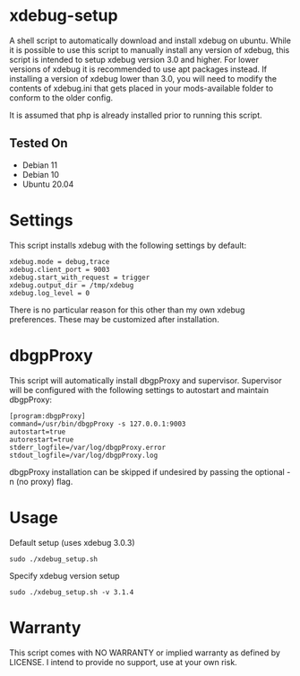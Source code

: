 # xdebug-setup
A shell script to automatically download and install xdebug on ubuntu. While it is possible to use this script to manually install any version of xdebug, this script is intended to setup xdebug version 3.0 and higher. For lower versions of xdebug it is recommended to use apt packages instead. If installing a version of xdebug lower than 3.0, you will need to modify the contents of xdebug.ini that gets placed in your mods-available folder to conform to the older config.

It is assumed that php is already installed prior to running this script.

## Tested On
* Debian 11
* Debian 10
* Ubuntu 20.04

# Settings
This script installs xdebug with the following settings by default:
```
xdebug.mode = debug,trace
xdebug.client_port = 9003
xdebug.start_with_request = trigger
xdebug.output_dir = /tmp/xdebug
xdebug.log_level = 0
```

There is no particular reason for this other than my own xdebug preferences. These may be customized after installation.

# dbgpProxy
This script will automatically install dbgpProxy and supervisor. Supervisor will be configured with the following settings to autostart and maintain dbgpProxy:
```
[program:dbgpProxy]
command=/usr/bin/dbgpProxy -s 127.0.0.1:9003
autostart=true
autorestart=true
stderr_logfile=/var/log/dbgpProxy.error
stdout_logfile=/var/log/dbgpProxy.log
```

dbgpProxy installation can be skipped if undesired by passing the optional -n (no proxy) flag.

# Usage

Default setup (uses xdebug 3.0.3)

`sudo ./xdebug_setup.sh`

Specify xdebug version setup

`sudo ./xdebug_setup.sh -v 3.1.4`

# Warranty
This script comes with NO WARRANTY or implied warranty as defined by LICENSE. I intend to provide no support, use at your own risk.
